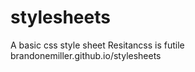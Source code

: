stylesheets
===========

A basic css style sheet Resitancss is futile
brandonemiller.github.io/stylesheets

